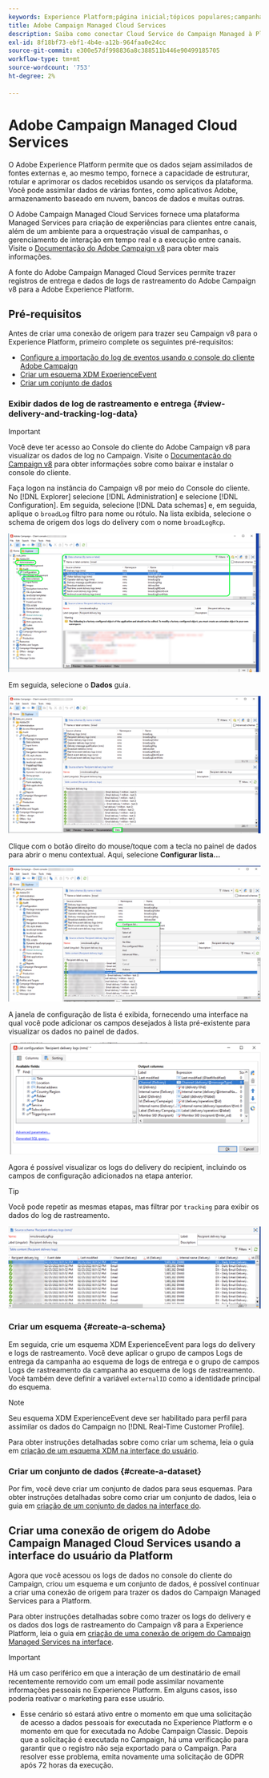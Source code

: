 ```yaml
---
keywords: Experience Platform;página inicial;tópicos populares;campanha;campanha;serviços gerenciados;;home;popular topics;Adobe Campaign Managed Cloud Services;campaign;campaign managed services
title: Adobe Campaign Managed Cloud Services
description: Saiba como conectar Cloud Service do Campaign Managed à Platform usando a interface do usuário
exl-id: 8f18bf73-ebf1-4b4e-a12b-964faa0e24cc
source-git-commit: e300e57df998836a8c388511b446e90499185705
workflow-type: tm+mt
source-wordcount: '753'
ht-degree: 2%

---
```


# Adobe Campaign Managed Cloud Services

O Adobe Experience Platform permite que os dados sejam assimilados de fontes externas e, ao mesmo tempo, fornece a capacidade de estruturar, rotular e aprimorar os dados recebidos usando os serviços da plataforma. Você pode assimilar dados de várias fontes, como aplicativos Adobe, armazenamento baseado em nuvem, bancos de dados e muitas outras.

O Adobe Campaign Managed Cloud Services fornece uma plataforma Managed Services para criação de experiências para clientes entre canais, além de um ambiente para a orquestração visual de campanhas, o gerenciamento de interação em tempo real e a execução entre canais. Visite o [Documentação do Adobe Campaign v8](https://experienceleague.adobe.com/docs/campaign/campaign-v8/campaign-home.html?lang=pt-BR) para obter mais informações.

A fonte do Adobe Campaign Managed Cloud Services permite trazer registros de entrega e dados de logs de rastreamento do Adobe Campaign v8 para a Adobe Experience Platform.

## Pré-requisitos

Antes de criar uma conexão de origem para trazer seu Campaign v8 para o Experience Platform, primeiro complete os seguintes pré-requisitos:

* [Configure a importação do log de eventos usando o console do cliente Adobe Campaign](#view-delivery-and-tracking-log-data)
* [Criar um esquema XDM ExperienceEvent](#create-a-schema)
* [Criar um conjunto de dados](#create-a-dataset)

### Exibir dados de log de rastreamento e entrega {#view-delivery-and-tracking-log-data}

>[!IMPORTANT]
>
>Você deve ter acesso ao Console do cliente do Adobe Campaign v8 para visualizar os dados de log no Campaign. Visite o [Documentação do Campaign v8](https://experienceleague.adobe.com/docs/campaign/campaign-v8/deploy/connect.html) para obter informações sobre como baixar e instalar o console do cliente.

Faça logon na instância do Campaign v8 por meio do Console do cliente. No [!DNL Explorer] selecione [!DNL Administration] e selecione [!DNL Configuration]. Em seguida, selecione [!DNL Data schemas] e, em seguida, aplique o `broadLog` filtro para nome ou rótulo. Na lista exibida, selecione o schema de origem dos logs do delivery com o nome `broadLogRcp`.

![O console do cliente Adobe Campaign v8 com a guia Explorer selecionada, os nós Administração, Configuração e Esquemas de dados expandiram e a filtragem foi definida como &quot;ampla&quot;.](./images/campaign/explorer.png)

Em seguida, selecione o **Dados** guia.

![O console do cliente Adobe Campaign v8 com a guia Data selecionada.](./images/campaign/data.png)

Clique com o botão direito do mouse/toque com a tecla no painel de dados para abrir o menu contextual. Aqui, selecione **Configurar lista...**

![O console do cliente Adobe Campaign v8 com o menu contextual aberto e a opção Configure list selecionada.](./images/campaign/configure.png)

A janela de configuração de lista é exibida, fornecendo uma interface na qual você pode adicionar os campos desejados à lista pré-existente para visualizar os dados no painel de dados.

![Uma lista de configurações para logs do delivery do recipient que podem ser adicionadas para visualização.](./images/campaign/list-configuration.png)

Agora é possível visualizar os logs do delivery do recipient, incluindo os campos de configuração adicionados na etapa anterior.

>[!TIP]
>
>Você pode repetir as mesmas etapas, mas filtrar por `tracking` para exibir os dados do log de rastreamento.

![Os logs do delivery do recipient são exibidos com informações sobre o nome da última modificação, canal de delivery, nome do delivery interno e rótulo.](./images/campaign/recipient-delivery-logs.png)

### Criar um esquema {#create-a-schema}

Em seguida, crie um esquema XDM ExperienceEvent para logs do delivery e logs de rastreamento. Você deve aplicar o grupo de campos Logs de entrega da campanha ao esquema de logs de entrega e o grupo de campos Logs de rastreamento da campanha ao esquema de logs de rastreamento. Você também deve definir a variável `externalID` como a identidade principal do esquema.

>[!NOTE]
>
>Seu esquema XDM ExperienceEvent deve ser habilitado para perfil para assimilar os dados do Campaign no [!DNL Real-Time Customer Profile].

Para obter instruções detalhadas sobre como criar um schema, leia o guia em [criação de um esquema XDM na interface do usuário](../../../xdm/tutorials/create-schema-ui.md).

### Criar um conjunto de dados {#create-a-dataset}

Por fim, você deve criar um conjunto de dados para seus esquemas. Para obter instruções detalhadas sobre como criar um conjunto de dados, leia o guia em [criação de um conjunto de dados na interface do](../../../catalog/datasets/user-guide.md).

## Criar uma conexão de origem do Adobe Campaign Managed Cloud Services usando a interface do usuário da Platform

Agora que você acessou os logs de dados no console do cliente do Campaign, criou um esquema e um conjunto de dados, é possível continuar a criar uma conexão de origem para trazer os dados do Campaign Managed Services para a Platform.

Para obter instruções detalhadas sobre como trazer os logs do delivery e os dados dos logs de rastreamento do Campaign v8 para a Experience Platform, leia o guia em [criação de uma conexão de origem do Campaign Managed Services na interface](../../tutorials/ui/create/adobe-applications/campaign.md).

>[!IMPORTANT]
>
>Há um caso periférico em que a interação de um destinatário de email recentemente removido com um email pode assimilar novamente informações pessoais no Experience Platform. Em alguns casos, isso poderia reativar o marketing para esse usuário.
>
>* Esse cenário só estará ativo entre o momento em que uma solicitação de acesso a dados pessoais for executada no Experience Platform e o momento em que for executada no Adobe Campaign Classic. Depois que a solicitação é executada no Campaign, há uma verificação para garantir que o registro não seja exportado para o Campaign. Para resolver esse problema, emita novamente uma solicitação de GDPR após 72 horas da execução.